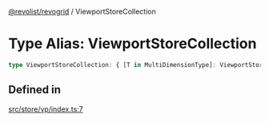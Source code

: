 [@revolist/revogrid](README.md) / ViewportStoreCollection

# Type Alias: ViewportStoreCollection

```ts
type ViewportStoreCollection: { [T in MultiDimensionType]: ViewportStore };
```

## Defined in

[src/store/vp/index.ts:7](https://github.com/revolist/revogrid/blob/41a50f3812b438de1179c5db15e284c71422e9de/src/store/vp/index.ts#L7)
